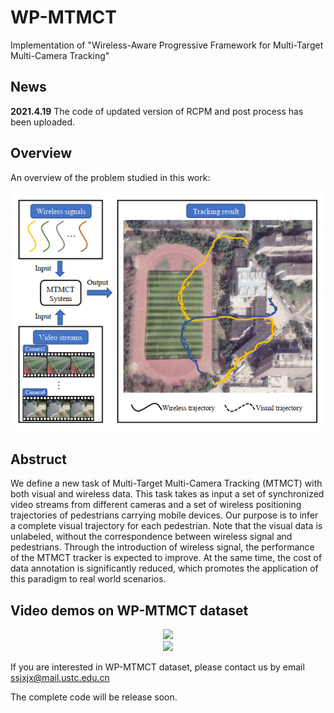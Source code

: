 # WP-MTMCT
Implementation of "Wireless-Aware Progressive Framework for Multi-Target Multi-Camera Tracking"

## News
**2021.4.19** The code of updated version of RCPM and post process has been uploaded.

## Overview
An overview of the problem studied in this work:
<div align=center>
<img src="assets/overview.png"/>
</div>

## Abstruct
We define a new task of Multi-Target Multi-Camera Tracking (MTMCT) with both visual and wireless data. This task takes as input a set of synchronized video streams from different cameras and a set of wireless positioning trajectories of pedestrians carrying mobile devices. Our purpose is to infer a complete visual trajectory for each pedestrian. Note that the visual data is unlabeled, without the correspondence between wireless signal and pedestrians. Through the introduction of wireless signal, the performance of the MTMCT tracker is expected to improve. At the same time, the cost of data annotation is significantly reduced, which promotes the application of this paradigm to real world scenarios.

## Video demos on WP-MTMCT dataset
<div align=center>
<img src="assets/demo1.gif"/>
</div>

<div align=center>
<img src="assets/demo2.gif"/>
</div>

If you are interested in WP-MTMCT dataset, please contact us by email ssjxjx@mail.ustc.edu.cn

The complete code will be release soon.
